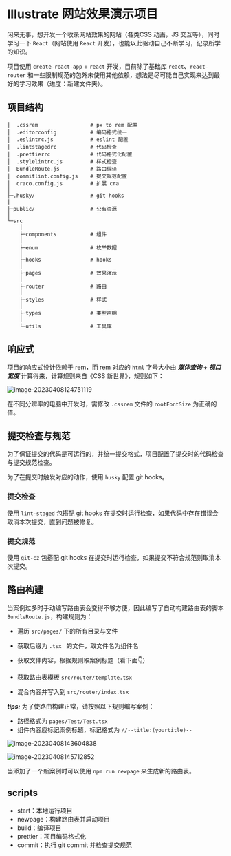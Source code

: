 # Illustrate 网站效果演示项目

闲来无事，想开发一个收录网站效果的网站（各类CSS 动画，JS 交互等），同时学习一下 `React`（网站使用 `React` 开发），也能以此驱动自己不断学习，记录所学的知识。

项目使用 `create-react-app` + `react` 开发，目前除了基础库 `react`、`react-router` 和一些限制规范的包外未使用其他依赖，想法是尽可能自己实现来达到最好的学习效果（进度：新建文件夹）。

## 项目结构

```tree
│  .cssrem                 # px to rem 配置
│  .editorconfig           # 编码格式统一
│  .eslintrc.js            # eslint 配置    
│  .lintstagedrc           # 代码检查
│  .prettierrc             # 代码格式化配置
│  .stylelintrc.js         # 样式检查
│  BundleRoute.js          # 路由编译
│  commitlint.config.js    # 提交规范配置
│  craco.config.js         # 扩展 cra
│
├─.husky/                  # git hooks
|
├─public/                  # 公有资源
│
└─src
    │
    ├─components           # 组件
    │
    ├─enum                 # 枚举数据
    │
    ├─hooks                # hooks
    │
    ├─pages                # 效果演示
    │
    ├─router               # 路由
    │
    ├─styles               # 样式
    │
    ├─types                # 类型声明
    │
    └─utils                # 工具库
```

## 响应式

项目的响应式设计依赖于 rem，而 rem 对应的 `html` 字号大小由 ***媒体查询 + 视口宽度*** 计算得来，计算规则来自《CSS 新世界》，规则如下：

![image-20230408124751119](http://qkc148.bvimg.com/18470/a77d26583dd11329.png)

在不同分辨率的电脑中开发时，需修改 `.cssrem`  文件的 `rootFontSize` 为正确的值。

## 提交检查与规范

为了保证提交的代码是可运行的，并统一提交格式，项目配置了提交时的代码检查与提交规范检查。

为了在提交时触发对应的动作，使用 `husky` 配置 git hooks。

### 提交检查

使用 `lint-staged` 包搭配 git hooks 在提交时运行检查，如果代码中存在错误会取消本次提交，直到问题被修复。

### 提交规范

使用 `git-cz` 包搭配 git hooks 在提交时运行检查，如果提交不符合规范则取消本次提交。

## 路由构建

当案例过多时手动编写路由表会变得不够方便，因此编写了自动构建路由表的脚本 `BundleRoute.js`，构建规则为：

- 遍历 `src/pages/` 下的所有目录与文件

- 获取后缀为 `.tsx ` 的文件，取文件名为组件名

- 获取文件内容，根据规则取案例标题（看下面👇）

- 获取路由表模板 `src/router/template.tsx`

- 混合内容并写入到 `src/router/index.tsx`

***tips:***  为了使路由构建正常，请按照以下规则编写案例：

- 路径格式为 `pages/Test/Test.tsx`
- 组件内容应标记案例标题，标记格式为 `//--title:(yourtitle)--`

![image-20230408143604838](http://qkc148.bvimg.com/18470/31055e104ee43bc2.png)

![image-20230408145712852](http://qkc148.bvimg.com/18470/350820caf5bf6fc5.png)

当添加了一个新案例时可以使用 `npm run newpage` 来生成新的路由表。

## scripts

- start：本地运行项目
- newpage：构建路由表并启动项目
- build：编译项目
- prettier：项目编码格式化
- commit：执行 git commit 并检查提交规范

